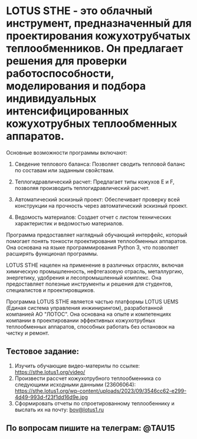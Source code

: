 # LOTUS STHE - это облачный инструмент, предназначенный для проектирования кожухотрубчатых теплообменников. Он предлагает решения для проверки работоспособности, моделирования и подбора индивидуальных интенсифицированных кожухотрубных теплообменных аппаратов.

Основные возможности программы включают:

1. Сведение теплового баланса: Позволяет сводить тепловой баланс по составам или заданным свойствам.

2. Теплогидравлический расчет: Предлагает типы кожухов E и F, позволяя производить теплогидравлический расчет.

3. Автоматический эскизный проект: Обеспечивает проверку всей конструкции на прочность через автоматический эскизный проект.

4. Ведомость материалов: Создает отчет с листом технических характеристик и ведомостью материалов.

Программа предоставляет наглядный обучающий интерфейс, который помогает понять тонкости проектирования теплообменных аппаратов. Она основана на языке программирования Python 3, что позволяет расширять функционал программы.

LOTUS STHE нацелен на применение в различных отраслях, включая химическую промышленность, нефтегазовую отрасль, металлургию, энергетику, удобрения и лесопромышленный комплекс. Она предоставляет полезные инструменты и решения для студентов, специалистов и проектировщиков.

Программа LOTUS STHE является частью платформы LOTUS UEMS (Единая система управления инжинирингом), разработанной компанией АО "ЛОТОС". Она основана на опыте и компетенциях компании в проектировании эффективных кожухотрубных теплообменных аппаратов, способных работать без остановок на чистку и ремонт.

## Тестовое задание:
1. Изучить обучающие видео-материлы по ссылке: https://sthe.lotus1.org/video/
2. Произвести рассчет кожухотрубного теплообменника со следующими исходными данными (23606064): https://sthe.lotus1.org/wp-content/uploads/2023/09/3546cc62-e299-4d49-993d-f23f1dd16d9e.jpg 
3. Сформировать отчеты по спроетированному теплообеннику и выслать их на почту: bov@lotus1.ru

## По вопросам пишите на телеграм: @TAU15
